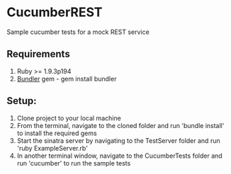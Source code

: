 CucumberREST
============

Sample cucumber tests for a mock REST service

## Requirements

  1. Ruby >= 1.9.3p194
  2. [Bundler](http://bundler.io/) gem - gem install bundler

## Setup:

  1. Clone project to your local machine
  2. From the terminal, navigate to the cloned folder and run 'bundle install' to install the required gems
  3. Start the sinatra server by navigating to the TestServer folder and run 'ruby ExampleServer.rb'
  4. In another terminal window, navigate to the CucumberTests folder and run 'cucumber' to run the sample tests